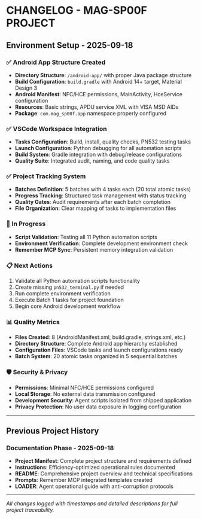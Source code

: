 # CHANGELOG - MAG-SP00F PROJECT

## Environment Setup - 2025-09-18

### ✅ Android App Structure Created
- **Directory Structure**: `/android-app/` with proper Java package structure
- **Build Configuration**: `build.gradle` with Android 14+ target, Material Design 3
- **Android Manifest**: NFC/HCE permissions, MainActivity, HceService configuration
- **Resources**: Basic strings, APDU service XML with VISA MSD AIDs
- **Package**: `com.mag_sp00f.app` namespace properly configured

### ✅ VSCode Workspace Integration
- **Tasks Configuration**: Build, install, quality checks, PN532 testing tasks
- **Launch Configuration**: Python debugging for all automation scripts
- **Build System**: Gradle integration with debug/release configurations
- **Quality Suite**: Integrated audit, naming, and code quality tasks

### ✅ Project Tracking System
- **Batches Definition**: 5 batches with 4 tasks each (20 total atomic tasks)
- **Progress Tracking**: Structured task management with status tracking
- **Quality Gates**: Audit requirements after each batch completion
- **File Organization**: Clear mapping of tasks to implementation files

### 🔄 In Progress
- **Script Validation**: Testing all 11 Python automation scripts
- **Environment Verification**: Complete development environment check
- **Remember MCP Sync**: Persistent memory integration validation

### 📋 Next Actions
1. Validate all Python automation scripts functionality
2. Create missing `pn532_terminal.py` if needed
3. Run complete environment verification
4. Execute Batch 1 tasks for project foundation
5. Begin core Android development workflow

### 📊 Quality Metrics
- **Files Created**: 8 (AndroidManifest.xml, build.gradle, strings.xml, etc.)
- **Directory Structure**: Complete Android app hierarchy established
- **Configuration Files**: VSCode tasks and launch configurations ready
- **Batch System**: 20 atomic tasks organized in 5 sequential batches

### 🛡️ Security & Privacy
- **Permissions**: Minimal NFC/HCE permissions configured
- **Local Storage**: No external data transmission configured
- **Development Security**: Agent scripts isolated from shipped application
- **Privacy Protection**: No user data exposure in logging configuration

---

## Previous Project History

### Documentation Phase - 2025-09-18
- **Project Manifest**: Complete project structure and requirements defined
- **Instructions**: Efficiency-optimized operational rules documented
- **README**: Comprehensive project overview and technical specifications
- **Prompts**: Remember MCP integrated templates created
- **LOADER**: Agent operational guide with anti-corruption protocols

---

*All changes logged with timestamps and detailed descriptions for full project traceability.*